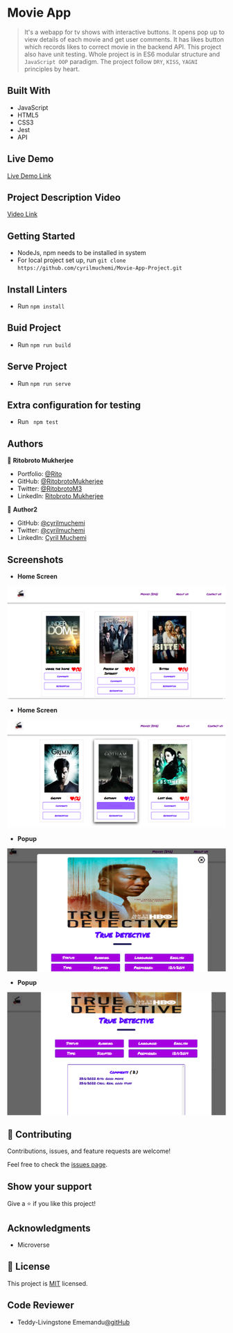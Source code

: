 # Movie App

> It's a webapp for tv shows with interactive buttons. It opens pop up to view details of each movie and get user comments. It has likes button which records likes to correct movie in the backend API. This project also have unit testing. Whole project is in ES6 modular structure and `JavaScript OOP` paradigm. The project follow `DRY`, `KISS`, `YAGNI` principles by heart.


## Built With

- JavaScript
- HTML5
- CSS3
- Jest
- API

## Live Demo

[Live Demo Link](https://ritobrotomukherjee.github.io/movie-app-project/)

## Project Description Video

[Video Link](https://drive.google.com/file/d/1lfr5iWsBbrjY_UmQufnlOCVDJxL6QfEP/view?usp=sharing)

## Getting Started

- NodeJs, npm needs to be installed in system
- For local project set up, run ``` git clone https://github.com/cyrilmuchemi/Movie-App-Project.git ```

## Install Linters

- Run ``` npm install ```

## Buid Project

- Run ``` npm run build ```

## Serve Project

- Run ``` npm run serve ```

## Extra configuration for testing

- Run ``` npm test```


## Authors

👤 **Ritobroto Mukherjee**

- Portfolio: [@Rito](https://ritobrotomukherjee.github.io/Work-Portfolio/)
- GitHub: [@RitobrotoMukherjee](https://github.com/RitobrotoMukherjee)
- Twitter: [@RitobrotoM3](https://twitter.com/RitobrotoM3)
- LinkedIn: [Ritobroto Mukherjee](https://www.linkedin.com/in/ritobroto-mukherjee-519148ba/)

👤 **Author2**

- GitHub: [@cyrilmuchemi](https://github.com/cyrilmuchemi)
- Twitter: [@cyrilmuchemi](https://twitter.com/cyrilmuchemi)
- LinkedIn: [Cyril Muchemi](https://linkedin.com/in/cyrilmuchemi)

## Screenshots

- **Home Screen**

![Home Screen](./screenshot/homebasic.png)

- **Home Screen**

![Home Screen Hover](./screenshot/homeHover.png)

- **Popup**

![Popup](./screenshot/popupbasic.png)

- **Popup**

![Comments](./screenshot/popupscroll.png)


## 🤝 Contributing

Contributions, issues, and feature requests are welcome!

Feel free to check the [issues page](../../issues/).

## Show your support

Give a ⭐️ if you like this project!

## Acknowledgments

- Microverse

## 📝 License

This project is [MIT](./MIT.md) licensed.

## Code Reviewer
- Teddy-Livingstone Ememandu[@gitHub](https://github.com/TedLivist)
